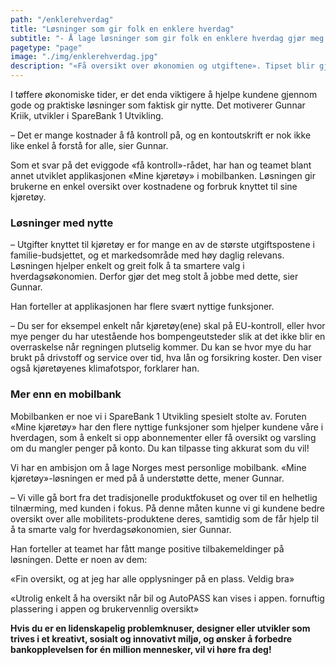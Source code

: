 ```yaml
---
path: "/enklerehverdag"
title: "Løsninger som gir folk en enklere hverdag"
subtitle: "- Å lage løsninger som gir folk en enklere hverdag gjør meg stolt"
pagetype: "page"
image: "./img/enklerehverdag.jpg"
description: "«Få oversikt over økonomien og utgiftene». Tipset blir gjentatt til det kjedsommelige av økonomieksperter. Utviklerne i SpareBank 1 Utvikling har tatt saken i egne hender for å gjøre hverdagsøkonomien lettere for én million mennesker."
---
```


I tøffere økonomiske tider, er det enda viktigere å hjelpe kundene gjennom gode og praktiske løsninger som faktisk gir nytte. Det motiverer Gunnar Kriik, utvikler i SpareBank 1 Utvikling.

– Det er mange kostnader å få kontroll på, og en kontoutskrift er nok ikke like enkel å forstå for alle, sier Gunnar.

Som et svar på det eviggode «få kontroll»-rådet, har han og teamet blant annet utviklet applikasjonen «Mine kjøretøy» i mobilbanken. Løsningen gir brukerne en enkel oversikt over kostnadene og forbruk knyttet til sine kjøretøy.

### Løsninger med nytte

– Utgifter knyttet til kjøretøy er for mange en av de største utgiftspostene i familie-budsjettet, og et markedsområde med høy daglig relevans. Løsningen hjelper enkelt og greit folk å ta smartere valg i hverdagsøkonomien. Derfor gjør det meg stolt å jobbe med dette, sier Gunnar.

Han forteller at applikasjonen har flere svært nyttige funksjoner.

– Du ser for eksempel enkelt når kjøretøy(ene) skal på EU-kontroll, eller hvor mye penger du har utestående hos bompengeutsteder slik at det ikke blir en overraskelse når regningen plutselig kommer. Du kan se hvor mye du har brukt på drivstoff og service over tid, hva lån og forsikring koster. Den viser også kjøretøyenes klimafotspor, forklarer han.

### Mer enn en mobilbank

Mobilbanken er noe vi i SpareBank 1 Utvikling spesielt stolte av. Foruten «Mine kjøretøy» har den flere nyttige funksjoner som hjelper kundene våre i hverdagen, som å enkelt si opp abonnementer eller få oversikt og varsling om du mangler penger på konto. Du kan tilpasse ting akkurat som du vil!

Vi har en ambisjon om å lage Norges mest personlige mobilbank. «Mine kjøretøy»-løsningen er med på å understøtte dette, mener Gunnar.

– Vi ville gå bort fra det tradisjonelle produktfokuset og over til en helhetlig tilnærming, med kunden i fokus. På denne måten kunne vi gi kundene bedre oversikt over alle mobilitets-produktene deres, samtidig som de får hjelp til å ta smarte valg for hverdagsøkonomien, sier Gunnar.

Han forteller at teamet har fått mange positive tilbakemeldinger på løsningen. Dette er noen av dem:

«Fin oversikt, og at jeg har alle opplysninger på en plass. Veldig bra» 

«Utrolig enkelt å ha oversikt når bil og AutoPASS kan vises i appen. fornuftig plassering i appen og brukervennlig oversikt»

**Hvis du er en lidenskapelig problemknuser, designer eller utvikler som trives i et kreativt, sosialt og innovativt miljø, og ønsker å forbedre bankopplevelsen for én million mennesker, vil vi høre fra deg!**